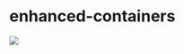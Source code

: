 # enhanced-containers
![](https://api.ghprofile.me/view?username=sh-wayz-enhanced-containers&label=viewst&style=for-the-badge)

